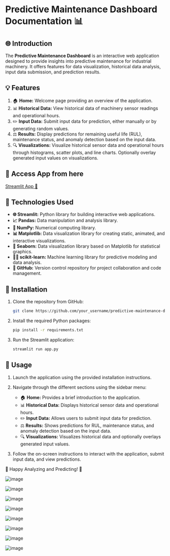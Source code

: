# Predictive Maintenance Dashboard Documentation 📊

## 🌐 Introduction

The **Predictive Maintenance Dashboard** is an interactive web application designed to provide insights into predictive maintenance for industrial machinery. It offers features for data visualization, historical data analysis, input data submission, and prediction results.

## 💡 Features

1. 🏠 **Home:** Welcome page providing an overview of the application.
2. 📊 **Historical Data:** View historical data of machinery sensor readings and operational hours.
3. ✏️ **Input Data:** Submit input data for prediction, either manually or by generating random values.
4. ⚖️ **Results:** Display predictions for remaining useful life (RUL), maintenance status, and anomaly detection based on the input data.
5. 🔍 **Visualizations:** Visualize historical sensor data and operational hours through histograms, scatter plots, and line charts. Optionally overlay generated input values on visualizations.

## 📍 Access App from here

[Streamlit App 🔗](https://predictive-maintenance-for-industrial-equipment-project.streamlit.app/)

## 🚀 Technologies Used

* **🌐 Streamlit:** Python library for building interactive web applications.
* **📈 Pandas:** Data manipulation and analysis library.
* **🔢 NumPy:** Numerical computing library.
* **📊 Matplotlib:** Data visualization library for creating static, animated, and interactive visualizations.
* **🎨 Seaborn:** Data visualization library based on Matplotlib for statistical graphics.
* **🧑‍💻 scikit-learn:** Machine learning library for predictive modeling and data analysis.
* **💾 GitHub:** Version control repository for project collaboration and code management.

## 📅 Installation

1. Clone the repository from GitHub:

   ```bash
   git clone https://github.com/your_username/predictive-maintenance-dashboard.git
   ```
2. Install the required Python packages:

   ```bash
   pip install -r requirements.txt
   ```
3. Run the Streamlit application:

   ```bash
   streamlit run app.py
   ```

## 🔄 Usage

1. Launch the application using the provided installation instructions.
2. Navigate through the different sections using the sidebar menu:

   * 🏠 **Home:** Provides a brief introduction to the application.
   * 📊 **Historical Data:** Displays historical sensor data and operational hours.
   * ✏️ **Input Data:** Allows users to submit input data for prediction.
   * ⚖️ **Results:** Shows predictions for RUL, maintenance status, and anomaly detection based on the input data.
   * 🔍 **Visualizations:** Visualizes historical data and optionally overlays generated input values.
3. Follow the on-screen instructions to interact with the application, submit input data, and view predictions.

📄 Happy Analyzing and Predicting! 🚀


![image](https://github.com/rohanmatt/Predictive-Maintenance-for-Industrial-Equipment/assets/77683536/9f46c40f-eb92-4b75-9e5d-2605258f00bc)

![image](https://github.com/rohanmatt/Predictive-Maintenance-for-Industrial-Equipment/assets/77683536/587463f2-f741-42c4-b4f8-3c62f6a9fde6)

![image](https://github.com/rohanmatt/Predictive-Maintenance-for-Industrial-Equipment/assets/77683536/02a71a6e-3993-4507-9905-d028879f380c)

![image](https://github.com/rohanmatt/Predictive-Maintenance-for-Industrial-Equipment/assets/77683536/f23c6a82-db94-496c-8a56-d84ce3c3274b)

![image](https://github.com/rohanmatt/Predictive-Maintenance-for-Industrial-Equipment/assets/77683536/eaa2b499-2691-4828-825a-91346737b507)

![image](https://github.com/rohanmatt/Predictive-Maintenance-for-Industrial-Equipment/assets/77683536/88303e44-acde-45cf-bfba-d8b51018f34b)

![image](https://github.com/rohanmatt/Predictive-Maintenance-for-Industrial-Equipment/assets/77683536/16c834df-bf50-4d2c-ae70-21f2c1b3800f)

![image](https://github.com/rohanmatt/Predictive-Maintenance-for-Industrial-Equipment/assets/77683536/440bea1b-1a6e-40ce-a106-cbe0f475e7c8)







